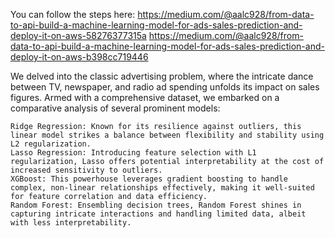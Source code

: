 You can follow the steps here: https://medium.com/@aalc928/from-data-to-api-build-a-machine-learning-model-for-ads-sales-prediction-and-deploy-it-on-aws-58276377315a
https://medium.com/@aalc928/from-data-to-api-build-a-machine-learning-model-for-ads-sales-prediction-and-deploy-it-on-aws-b398cc719446

We delved into the classic advertising problem, where the intricate dance between TV, newspaper, and radio ad spending unfolds its impact on sales figures. Armed with a comprehensive dataset, we embarked on a comparative analysis of several prominent models:

    Ridge Regression: Known for its resilience against outliers, this linear model strikes a balance between flexibility and stability using L2 regularization.
    Lasso Regression: Introducing feature selection with L1 regularization, Lasso offers potential interpretability at the cost of increased sensitivity to outliers.
    XGBoost: This powerhouse leverages gradient boosting to handle complex, non-linear relationships effectively, making it well-suited for feature correlation and data efficiency.
    Random Forest: Ensembling decision trees, Random Forest shines in capturing intricate interactions and handling limited data, albeit with less interpretability.
